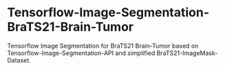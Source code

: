 # Tensorflow-Image-Segmentation-BraTS21-Brain-Tumor
Tensorflow Image Segmentation for BraTS21 Brain-Tumor based on Tensorflow-Image-Segmentation-API and simplified BraTS21-ImageMask-Dataset.
